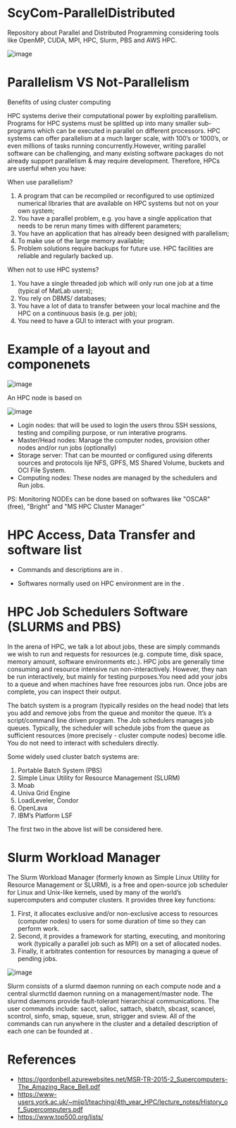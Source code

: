 # ScyCom-ParallelDistributed
Repository about Parallel and Distributed Programming considering tools like OpenMP, CUDA, MPI, HPC, Slurm, PBS and AWS HPC.

![image](https://github.com/glauberss2007/ScyCom-ParallelDistributed/assets/22028539/2eea4d54-3927-4bfe-a8f2-af1d2122605c)

# Parallelism VS Not-Parallelism

Benefits of using cluster computing

HPC systems derive their computational power by exploiting parallelism. Programs for HPC systems must be splitted up into many smaller sub-programs which can be executed in parallel on different processors. HPC systems can offer parallelism at a much larger scale, with 100’s or 1000’s, or even millions of tasks running concurrently.However, writing parallel software can be challenging, and many existing software packages do not already support parallelism & may require development. Therefore, HPCs are userful when you have:

When use parallelism?
1. A program that can be recompiled or reconfigured to use optimized numerical libraries that are available on HPC systems but not on your own system;
2. You have a parallel problem, e.g. you have a single application that needs to be rerun many times with different parameters;
3. You have an application that has already been designed with parallelism;
4. To make use of the large memory available;
5. Problem solutions require backups for future use. HPC facilities are reliable and regularly backed up.

When not to use HPC systems?
1. You have a single threaded job which will only run one job at a time (typical of MatLab users);
2. You rely on DBMS/ databases;
3. You have a lot of data to transfer between your local machine and the HPC on a continuous basis (e.g. per job);
4. You need to have a GUI to interact with your program.

# Example of a layout and componenets

![image](https://github.com/glauberss2007/ScyCom-ParallelDistributed/assets/22028539/d7c7c6b3-6846-4827-b95a-68be2433b02e)

An HPC node is based on 

![image](https://github.com/glauberss2007/ScyCom-ParallelDistributed/assets/22028539/9c11af28-5f14-4d92-bf51-1a9bbfd55430)

- Login nodes: that will be used to login the users throu SSH sessions, testing and compiling purpose, or run interative programs.
- Master/Head nodes: Manage the computer nodes, provision other nodes and/or run jobs (optionally)
- Storage server: That can be mounted or configured using diferents sources and protocols lije NFS, GPFS, MS Shared Volume, buckets and OCI File System.
- Computing nodes: These nodes are managed by the schedulers and Run jobs.

PS: Monitoring NODEs can be done based on softwares like "OSCAR" (free), "Bright" and "MS HPC Cluster Manager"

# HPC Access, Data Transfer and software list

- Commands and descriptions are in [](usefull-commands).

- Softwares normally used on HPC environment are in the [](hpc-software-list).

# HPC Job Schedulers Software (SLURMS and PBS)

In the arena of HPC, we talk a lot about jobs, these are simply commands we wish to run and requests for resources (e.g. compute time, disk space, memory amount, software environments etc.). HPC jobs are generally time consuming and resource intensive run non-interactively. However, they nan be run interactively, but mainly for testing purposes.You need add your jobs to a queue and when machines have free resources jobs run. Once jobs are complete, you can inspect their output.

The batch system is a program (typically resides on the head node) that lets you add and remove jobs from the queue and monitor the queue. It’s a script/command line driven program. The Job schedulers manages job queues. Typically, the scheduler will schedule jobs from the queue as sufficient resources (more precisely - cluster compute nodes) become idle. You do not need to interact with schedulers directly.

Some widely used cluster batch systems are:

1. Portable Batch System (PBS)
2. Simple Linux Utility for Resource Management (SLURM)
3. Moab
4. Univa Grid Engine
5. LoadLeveler, Condor
6. OpenLava
7. IBM’s Platform LSF

The first two in the above list will be considered here.

# Slurm Workload Manager

The Slurm Workload Manager (formerly known as Simple Linux Utility for Resource Management or SLURM), is a free and open-source job scheduler for Linux and Unix-like kernels, used by many of the world’s supercomputers and computer clusters. It provides three key functions:

1. First, it allocates exclusive and/or non-exclusive access to resources (computer nodes) to users for some duration of time so they can perform work.
2. Second, it provides a framework for starting, executing, and monitoring work (typically a parallel job such as MPI) on a set of allocated nodes.
3. Finally, it arbitrates contention for resources by managing a queue of pending jobs.

![image](https://github.com/glauberss2007/ScyCom-ParallelDistributed/assets/22028539/1c804b17-9987-4cc4-8170-83b91ae94c04)

Slurm consists of a slurmd daemon running on each compute node and a central slurmctld daemon running on a management/master node. The slurmd daemons provide fault-tolerant hierarchical communications. The user commands include: sacct, salloc, sattach, sbatch, sbcast, scancel, scontrol, sinfo, smap, squeue, srun, strigger and sview. All of the commands can run anywhere in the cluster and a detailed description of each one can be founded at [](slurm-comands).


# References

- https://gordonbell.azurewebsites.net/MSR-TR-2015-2_Supercomputers-The_Amazing_Race_Bell.pdf
- https://www-users.york.ac.uk/~mijp1/teaching/4th_year_HPC/lecture_notes/History_of_Supercomputers.pdf
- https://www.top500.org/lists/


